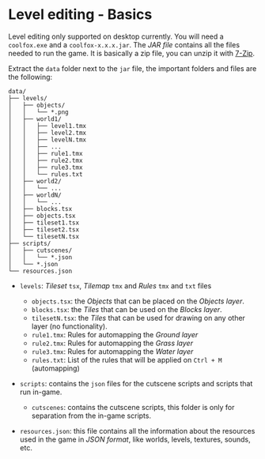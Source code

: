 # Level editing - Basics

Level editing only supported on desktop currently. You will need a `coolfox.exe` and a `coolfox-x.x.x.jar`. The _JAR file_ contains all the files needed to run the game. It is basically a zip file, you can unzip it with [7-Zip](https://www.7-zip.org/).

Extract the `data` folder next to the `jar` file, the important folders and files are the following:

```
data/
├── levels/
│   ├── objects/
│   │   └── *.png   
│   ├── world1/
│   │   ├── level1.tmx
│   │   ├── level2.tmx
│   │   ├── levelN.tmx
│   │   ├── ...
│   │   ├── rule1.tmx   
│   │   ├── rule2.tmx   
│   │   ├── rule3.tmx   
│   │   └── rules.txt   
│   ├── world2/
│   │   └── ...   
│   ├── worldN/
│   │   └── ...   
│   ├── blocks.tsx
│   ├── objects.tsx
│   ├── tileset1.tsx
│   ├── tileset2.tsx
│   └── tilesetN.tsx
├── scripts/
│   ├── cutscenes/
│   │   └── *.json   
│   └── *.json
└── resources.json
```

* `levels`:  _Tileset_ `tsx`, _Tilemap_ `tmx` and _Rules_ `tmx` and `txt` files
  * `objects.tsx`: the _Objects_ that can be placed on the _Objects layer_.
  * `blocks.tsx`: the _Tiles_ that can be used on the _Blocks layer_.
  * `tilesetN.tsx`: the _Tiles_ that can be used for drawing on any other layer (no functionality).
  * `rule1.tmx`: Rules for automapping the _Ground layer_
  * `rule2.tmx`: Rules for automapping the _Grass layer_
  * `rule3.tmx`: Rules for automapping the _Water layer_
  * `rules.txt`: List of the rules that will be applied on `Ctrl + M` (automapping)


* `scripts`: contains the `json` files for the cutscene scripts and scripts that run in-game.
  * `cutscenes`: contains the cutscene scripts, this folder is only for separation from the in-game scripts.


* `resources.json`: this file contains all the information about the resources used in the game in _JSON format_, like worlds, levels, textures, sounds, etc.